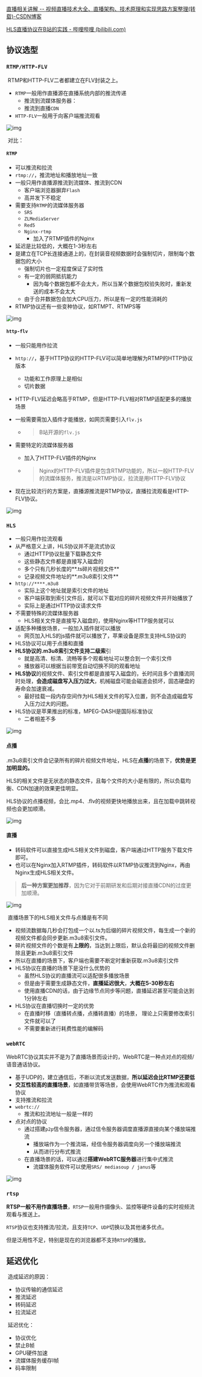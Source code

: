 [直播相关讲解 -- 视频直播技术大全、直播架构、技术原理和实现思路方案整理(转载)-CSDN博客](https://blog.csdn.net/weixin_46932303/article/details/121581351)

[HLS直播协议在B站的实践 - 哔哩哔哩 (bilibili.com)](https://www.bilibili.com/read/cv18179472/)



## 协议选型

### `RTMP/HTTP-FLV`

​		RTMP和HTTP-FLV二者都建立在FLV封装之上。

- `RTMP`一般用作直播源在直播系统内部的推流传递
  - 推流到流媒体服务器：
  - 推流到直播`CDN`
- `HTTP-FLV`一般用于向客户端推流观看

![img](https://pics2.baidu.com/feed/79f0f736afc37931d93673e7a7b7ad4942a91125.jpeg@f_auto?token=5769d0830d1dc1ab0599e1b1ab775b74)

​		对比：

#### `RTMP`

- 可以推流和拉流
- `rtmp://`，推流地址和播放地址一致
- 一般只用作直播源推流到流媒体、推流到CDN
  - 客户端浏览器摒弃`Flash`
  - 高并发下不稳定
- 需要支持`RTMP`的流媒体服务器
  - `SRS`
  -  `ZLMediaServer `
  - `Red5`
  - `Nginx-rtmp`
    - 加入了RTMP插件的Nginx
- 延迟是比较低的，大概在1-3秒左右
- 是建立在TCP长连接通道上的，在封装音视频数据时会强制切片，限制每个数据包的大小
  - 强制切片也一定程度保证了实时性
  - 有一定的弱网抵抗能力
    - 因为每个数据包都不会太大，所以当某个数据包校验失败时，重新发送的成本不会太大
  - 由于合并数据包会加大CPU压力，所以是有一定的性能消耗的
- RTMP协议还有一些变种协议，如RTMPT、RTMPS等

![img](https://pics5.baidu.com/feed/54fbb2fb43166d22464ce8c40b5013fb9052d222.jpeg@f_auto?token=37f1815829b008477c522b823d5d6e59)

#### `http-flv`

- 一般只能用作拉流

- `http://`，基于HTTP协议的HTTP-FLV可以简单地理解为RTMP的HTTP协议版本

  - 功能和工作原理上是相似
  - 切片数据

-  HTTP-FLV延迟会略高于RTMP，但是HTTP-FLV相对RTMP适配更多的播放场景

- 一般需要需加入插件才能播放，如网页需要引入`flv.js`

  - > B站开源的`flv.js`

- 需要特定的流媒体服务器

  - 加入了HTTP-FLV插件的Nginx

  - > Nginx的HTTP-FLV插件是包含RTMP功能的，所以一般HTTP-FLV的流媒体服务，推流是以RTMP协议，拉流是用HTTP-FLV协议

- 现在比较流行的方案是，直播源推流是RTMP协议，直播拉流观看是HTTP-FLV协议。

![img](https://pics6.baidu.com/feed/267f9e2f070828386bbed00eeaeab30d4d08f1fc.jpeg@f_auto?token=d62fca0268226ecc560fea58b2bf37ea)



### `HLS`

- 一般只用作拉流观看
- 从严格意义上讲，HLS协议并不是流式协议
  - 通过HTTP协议批量下载静态文件
  - 这些静态文件都是直接写入磁盘的
  - 多个只有几秒长度的**.ts碎片视频文件**
  - 记录视频文件地址的**.m3u8索引文件**
- `http://****.m3u8`
  - 实际上这个地址就是索引文件的地址
  - 客户端获取到索引文件后，就可以下载对应的碎片视频文件并开始播放了
  - 实际上是通过HTTP协议请求文件
- 不需要特殊的流媒体服务器
  - HLS相关文件是直接写入磁盘的，使用Nginx等HTTP服务就可以
- 适配多种播放场景，一般加入插件就可以播放
  - 网页加入HLS的js插件就可以播放了，苹果设备是原生支持HLS协议的
- HLS协议可以用于点播和直播
- **HLS协议的.m3u8索引文件支持二级索**引
  - 就是高清、标清、流畅等多个观看地址可以整合到一个索引文件
  - 播放器可以根据当前带宽自动切换不同的观看地址
- **HLS协议**的视频文件、索引文件都是直接写入磁盘的，长时间且多个直播流同时处理，**会造成磁盘写入压力过大**，机械磁盘可能会磁道会损坏，固态硬盘的寿命会加速衰减。
  - 最好挂载一段内存空间作为HLS相关文件的写入位置，则不会造成磁盘写入压力过大的问题。
- HLS协议是苹果推出的标准，MPEG-DASH是国际标准协议
  - 二者相差不多

![img](https://pics2.baidu.com/feed/359b033b5bb5c9ea6e695895814aac0c3bf3b3a9.jpeg@f_auto?token=2585fbb963d7a88cdc7dbb5e8f83cba8)

#### 点播

​		.m3u8索引文件会记录所有的碎片视频文件地址，HLS在**点播**的场景下，**优势是更加明显的。**

​		HLS的相关文件是无状态的静态文件，且每个文件的大小是有限的，所以负载均衡、CDN加速的效果更佳明显。

​		HLS协议的点播视频，会比.mp4、.flv的视频更快地播放出来，且在加载中跳转视频也会更加顺滑。

![img](https://pics2.baidu.com/feed/c2fdfc039245d688f5aec1d2e9b16712d31b2492.jpeg@f_auto?token=65b0a49c18a3d557d4e66495147101c1)



#### 直播

- 转码软件可以直接生成HLS相关文件到磁盘，客户端通过HTTP服务下载文件即可。
- 也可以在Nginx加入RTMP插件，转码软件以RTMP协议推流到Nginx，再由Nginx生成HLS相关文件。

> **后一种方案更加推荐**，因为它对于前期研发和后期对接直播CDN的过度更加顺滑。

![img](https://pics6.baidu.com/feed/060828381f30e92477ce4c77017b740a1c95f78a.jpeg@f_auto?token=a04df1fb3ca087bd4c29948fac83f972)

​		直播场景下的HLS相关文件与点播是有不同

- 视频流数据每几秒会打包成一个以.ts为后缀的碎片视频文件，每生成一个新的视频文件都会同步更新.m3u8索引文件。
- 碎片视频文件的个数是有**上限的**，当达到上限后，默认会将最旧的视频文件删除且更新.m3u8索引文件
- 所以在直播的场景下，客户端也需要不断定时重新获取.m3u8索引文件
- HLS协议在直播的场景下是没什么优势的
  - 虽然HLS协议的直播流可以适配很多播放场景
  - 但是由于需要生成静态文件，**直播延迟很大**，**大概在5-30秒左右**
  - 使用直播CDN的话，由于边缘节点同步等问题，直播延迟甚至可能会达到1分钟左右
- HLS协议在直播切换时一定的优势
  - 在直播时移（直播转点播，点播转直播）的场景， 理论上只需要修改索引文件就可以了
  - 不需要重新进行耗费性能的编解码



### `webRTC`

​		WebRTC协议其实并不是为了直播场景而设计的，WebRTC是一种点对点的视频/语音通话协议。

- 基于UDP的，建立通信后，不断以流式发送数据，**所以延迟会比RTMP还要低**
- **交互性较高的直播场景**，如直播带货等场景，会使用WebRTC作为推流和观看协议
- 支持推流和拉流
- `webrtc://`
  - 推流和拉流地址一般是一样的
- 点对点的协议
  - 通过搭建`p2p`信令服务器，通过信令服务器调度直播源直接向某个播放端推流
    - 播放端作为一个推流端，经信令服务器调度向另一个播放端推流
    - 从而进行分布式推流
  - 在直播场景的话，可以通过**搭建WebRTC服务器**进行集中式推流
    - 流媒体服务软件可以使用`SRS/ mediasoup / janus`等

![img](https://pics1.baidu.com/feed/e7cd7b899e510fb3b40786889440d299d1430c16.jpeg@f_auto?token=84be192ef736cc225d81efb111eb526b)



### `rtsp`

​		**RTSP一般不用作直播场景**，`RTSP`一般用作摄像头、监控等硬件设备的实时视频流观看与推送上。

​		`RTSP`协议也支持推流/拉流，且支持`TCP`、`UDP`切换以及其他诸多优点。

​		但是泛用性不足，特别是现在的浏览器都不支持`RTSP`的播放。



## 延迟优化

​		造成延迟的原因：

- 协议传输的通信延迟
- 推流延迟
- 转码延迟
- 拉流延迟

​		延迟优化：

- 协议优化
- 禁止B帧
- GPU硬件加速
- 流媒体服务缓存I帧
- 码率限制